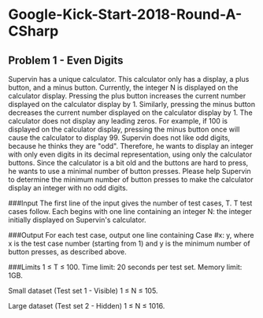 # Google-Kick-Start-2018-Round-A-CSharp

## Problem 1 - Even Digits
Supervin has a unique calculator. This calculator only has a display, a plus button, and a minus button. Currently, the integer N is displayed on the calculator display.
Pressing the plus button increases the current number displayed on the calculator display by 1. Similarly, pressing the minus button decreases the current number displayed on the calculator display by 1. The calculator does not display any leading zeros. For example, if 100 is displayed on the calculator display, pressing the minus button once will cause the calculator to display 99.
Supervin does not like odd digits, because he thinks they are "odd". Therefore, he wants to display an integer with only even digits in its decimal representation, using only the calculator buttons. Since the calculator is a bit old and the buttons are hard to press, he wants to use a minimal number of button presses.
Please help Supervin to determine the minimum number of button presses to make the calculator display an integer with no odd digits.

###Input
The first line of the input gives the number of test cases, T. T test cases follow. Each begins with one line containing an integer N: the integer initially displayed on Supervin's calculator.

###Output
For each test case, output one line containing Case #x: y, where x is the test case number (starting from 1) and y is the minimum number of button presses, as described above.

###Limits
1 ≤ T ≤ 100.
Time limit: 20 seconds per test set.
Memory limit: 1GB.

Small dataset (Test set 1 - Visible)
1 ≤ N ≤ 105.

Large dataset (Test set 2 - Hidden)
1 ≤ N ≤ 1016.
